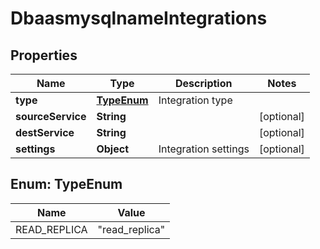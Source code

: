 # DbaasmysqlnameIntegrations

## Properties
Name | Type | Description | Notes
------------ | ------------- | ------------- | -------------
**type** | [**TypeEnum**](#TypeEnum) | Integration type | 
**sourceService** | **String** |  |  [optional]
**destService** | **String** |  |  [optional]
**settings** | **Object** | Integration settings |  [optional]

<a name="TypeEnum"></a>
## Enum: TypeEnum
Name | Value
---- | -----
READ_REPLICA | &quot;read_replica&quot;
